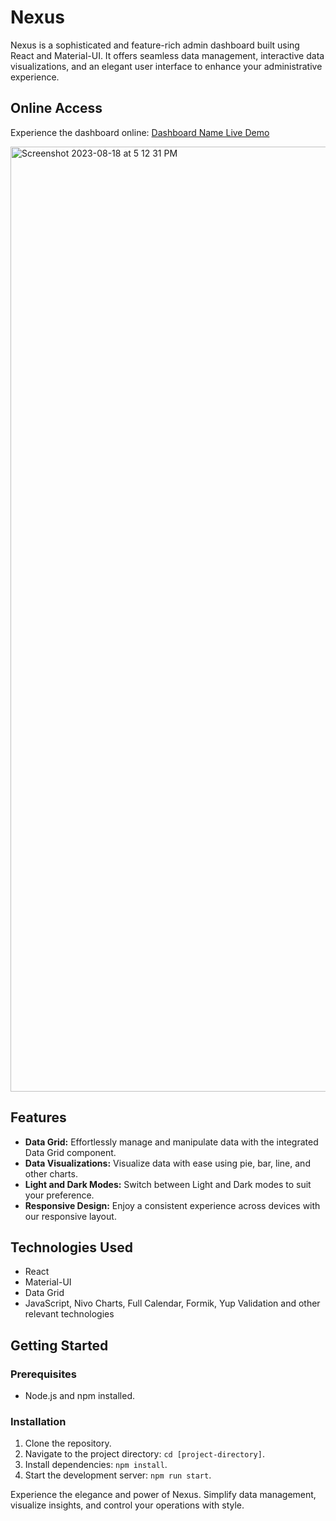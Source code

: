 # Nexus

Nexus is a sophisticated and feature-rich admin dashboard built using React and Material-UI. It offers seamless data management, interactive data visualizations, and an elegant user interface to enhance your administrative experience.

## Online Access

Experience the dashboard online: [Dashboard Name Live Demo](https://nexus-one-psi.vercel.app/)

<img width="1512" alt="Screenshot 2023-08-18 at 5 12 31 PM" src="https://github.com/aishtomer/Nexus/assets/91372700/e6792337-2fce-4db3-88d6-99d05c152409">

## Features

- **Data Grid:** Effortlessly manage and manipulate data with the integrated Data Grid component.
- **Data Visualizations:** Visualize data with ease using pie, bar, line, and other charts.
- **Light and Dark Modes:** Switch between Light and Dark modes to suit your preference.
- **Responsive Design:** Enjoy a consistent experience across devices with our responsive layout.

## Technologies Used

- React
- Material-UI
- Data Grid
- JavaScript, Nivo Charts, Full Calendar, Formik, Yup Validation and other relevant technologies

## Getting Started

### Prerequisites

- Node.js and npm installed.

### Installation

1. Clone the repository.
2. Navigate to the project directory: `cd [project-directory]`.
3. Install dependencies: `npm install`.
4. Start the development server: `npm run start`.

Experience the elegance and power of Nexus. Simplify data management, visualize insights, and control your operations with style.
